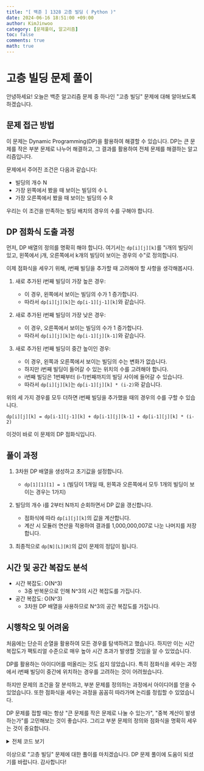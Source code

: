 ```yaml
---
title: "[ 백준 ] 1328 고층 빌딩 ( Python )"
date: 2024-06-16 18:51:00 +09:00
author: KimJinwoo
category: [문제풀이, 알고리즘]
toc: false
comments: true
math: true
---
```


# 고층 빌딩 문제 풀이

안녕하세요! 오늘은 백준 알고리즘 문제 중 하나인 "고층 빌딩" 문제에 대해 알아보도록 하겠습니다.

## 문제 접근 방법

이 문제는 Dynamic Programming(DP)을 활용하여 해결할 수 있습니다. DP는 큰 문제를 작은 부분 문제로 나누어 해결하고, 그 결과를 활용하여 전체 문제를 해결하는 알고리즘입니다.

문제에서 주어진 조건은 다음과 같습니다:

- 빌딩의 개수 N
- 가장 왼쪽에서 봤을 때 보이는 빌딩의 수 L
- 가장 오른쪽에서 봤을 때 보이는 빌딩의 수 R

우리는 이 조건을 만족하는 빌딩 배치의 경우의 수를 구해야 합니다.

## DP 점화식 도출 과정

먼저, DP 배열의 정의를 명확히 해야 합니다. 여기서는 `dp[i][j][k]`를 "i개의 빌딩이 있고, 왼쪽에서 j개, 오른쪽에서 k개의 빌딩이 보이는 경우의 수"로 정의합니다.

이제 점화식을 세우기 위해, i번째 빌딩을 추가할 때 고려해야 할 사항을 생각해봅시다.

1. 새로 추가된 i번째 빌딩이 가장 높은 경우:

   - 이 경우, 왼쪽에서 보이는 빌딩의 수가 1 증가합니다.
   - 따라서 `dp[i][j][k]`는 `dp[i-1][j-1][k]`와 같습니다.

2. 새로 추가된 i번째 빌딩이 가장 낮은 경우:

   - 이 경우, 오른쪽에서 보이는 빌딩의 수가 1 증가합니다.
   - 따라서 `dp[i][j][k]`는 `dp[i-1][j][k-1]`와 같습니다.

3. 새로 추가된 i번째 빌딩이 중간 높이인 경우:
   - 이 경우, 왼쪽과 오른쪽에서 보이는 빌딩의 수는 변화가 없습니다.
   - 하지만 i번째 빌딩이 들어갈 수 있는 위치의 수를 고려해야 합니다.
   - i번째 빌딩은 1번째부터 (i-1)번째까지의 빌딩 사이에 들어갈 수 있습니다.
   - 따라서 `dp[i][j][k]`는 `dp[i-1][j][k] * (i-2)`와 같습니다.

위의 세 가지 경우를 모두 더하면 i번째 빌딩을 추가했을 때의 경우의 수를 구할 수 있습니다.

```
dp[i][j][k] = dp[i-1][j-1][k] + dp[i-1][j][k-1] + dp[i-1][j][k] * (i-2)
```

이것이 바로 이 문제의 DP 점화식입니다.

## 풀이 과정

1. 3차원 DP 배열을 생성하고 초기값을 설정합니다.

   - `dp[1][1][1] = 1` (빌딩이 1개일 때, 왼쪽과 오른쪽에서 모두 1개의 빌딩이 보이는 경우는 1가지)

2. 빌딩의 개수 i를 2부터 N까지 순회하면서 DP 값을 갱신합니다.

   - 점화식에 따라 `dp[i][j][k]`의 값을 계산합니다.
   - 계산 시 모듈러 연산을 적용하여 결과를 1,000,000,007로 나눈 나머지를 저장합니다.

3. 최종적으로 `dp[N][L][R]`의 값이 문제의 정답이 됩니다.

## 시간 및 공간 복잡도 분석

- 시간 복잡도: O(N^3)
  - 3중 반복문으로 인해 N^3의 시간 복잡도를 가집니다.
- 공간 복잡도: O(N^3)
  - 3차원 DP 배열을 사용하므로 N^3의 공간 복잡도를 가집니다.

## 시행착오 및 어려움

처음에는 단순히 순열을 활용하여 모든 경우를 탐색하려고 했습니다. 하지만 이는 시간 복잡도가 팩토리얼 수준으로 매우 높아 시간 초과가 발생할 것임을 알 수 있었습니다.

DP를 활용하는 아이디어를 떠올리는 것도 쉽지 않았습니다. 특히 점화식을 세우는 과정에서 i번째 빌딩이 중간에 위치하는 경우를 고려하는 것이 어려웠습니다.

하지만 문제의 조건을 잘 분석하고, 부분 문제를 정의하는 과정에서 아이디어를 얻을 수 있었습니다. 또한 점화식을 세우는 과정을 꼼꼼히 따라가며 논리를 정립할 수 있었습니다.

DP 문제를 접할 때는 항상 "큰 문제를 작은 문제로 나눌 수 있는가", "중복 계산이 발생하는가"를 고민해보는 것이 좋습니다. 그리고 부분 문제의 정의와 점화식을 명확히 세우는 것이 중요합니다.

<details>
<summary>전체 코드 보기</summary>
<div markdown="1">

```python
import sys
input = sys.stdin.readline
n, l, r = map(int, input().split())
num = 1000000007
dp = [[[0] * (n + 1) for _ in range(n + 1)] for _ in range(n + 1)]
dp[1][1][1] = 1

for i in range(2, n + 1):
    for j in range(1, l + 1):
        for k in range(1, r + 1):
            dp[i][j][k] = (dp[i-1][j-1][k] + dp[i-1][j][k-1] + dp[i-1][j][k] * (i - 2)) % num

print(dp[n][l][r])
```

</div>
</details>

이상으로 "고층 빌딩" 문제에 대한 풀이를 마치겠습니다. DP 문제 풀이에 도움이 되셨기를 바랍니다. 감사합니다!
